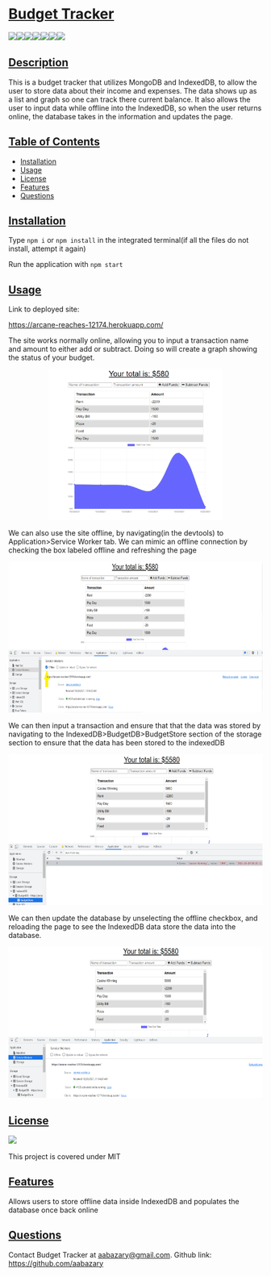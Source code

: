 # <ins>Budget Tracker</ins>
![](https://img.shields.io/badge/HTML5-E34F26?style=for-the-badge&logo=html5&logoColor=white)![](https://img.shields.io/badge/CSS3-1572B6?style=for-the-badge&logo=css3&logoColor=white)![](https://img.shields.io/badge/JavaScript-323330?style=for-the-badge&logo=javascript&logoColor=F7DF1E)![](https://img.shields.io/badge/Node.js-43853D?style=for-the-badge&logo=node.js&logoColor=white)![](https://img.shields.io/badge/Express.js-404D59?style=for-the-badge)![](https://img.shields.io/badge/MongoDB-4EA94B?style=for-the-badge&logo=mongodb&logoColor=white)![](https://img.shields.io/badge/Heroku-430098?style=for-the-badge&logo=heroku&logoColor=white)
## <ins>Description</ins>
This is a budget tracker that utilizes MongoDB and IndexedDB, to allow the user to store data about their income and expenses. The data shows up as a list and graph so one can track there current balance. It also allows the user to input data while offline into the IndexedDB, so when the user returns online, the database takes in the information and updates the page.
## <ins>Table of Contents</ins>
- [Installation](#installation)
- [Usage](#usage)
- [License](#license)
- [Features](#features)
- [Questions](#questions)

## <ins>Installation</ins>

Type `npm i` or `npm install` in the integrated terminal(if all the files do not install, attempt it again)

Run the application with `npm start`

## <ins>Usage</ins>

Link to deployed site:

https://arcane-reaches-12174.herokuapp.com/


The site works normally online, allowing you to input a transaction name and amount to either add or subtract. Doing so will create a graph showing the status of your budget.

<p align="center" >
<img src ="./public/READMEImages/sample1.png" height=300>
</p>

We can also use the site offline, by navigating(in the devtools) to Application>Service Worker tab. We can mimic an offline connection by checking the box labeled offline and refreshing the page

<p align="center" >
<img src ="./public/READMEImages/offline.png" height=300>
</p>

We can then input a transaction and ensure that that the data was stored by navigating to the IndexedDB>BudgetDB>BudgetStore section of the storage section to ensure that the data has been stored to the indexedDB

<p align="center" >
<img src ="./public/READMEImages/indexedDB.png" height=300>
</p>

We can then update the database by unselecting the offline checkbox, and reloading the page to see the IndexedDB data store the data into the database.

<p align="center" >
<img src ="./public/READMEImages/backOnline.png" height=300>
</p>

## <ins>License</ins>
![](https://img.shields.io/badge/License-MIT%20-blue?style=flat-square)

This project is covered under MIT
## <ins>Features</ins>
Allows users to store offline data inside IndexedDB and populates the database once back online

## <ins>Questions</ins>
Contact Budget Tracker at aabazary@gmail.com. Github link: https://github.com/aabazary
